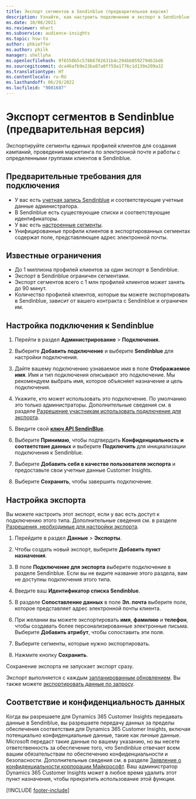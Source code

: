 ```yaml
---
title: Экспорт сегментов в Sendinblue (предварительная версия)
description: Узнайте, как настроить подключение и экспорт в Sendinblue.
ms.date: 10/08/2021
ms.reviewer: mhart
ms.subservice: audience-insights
ms.topic: how-to
author: phkieffer
ms.author: philk
manager: shellyha
ms.openlocfilehash: 9f6550b5c57866702631b4c294bb059279461bd6
ms.sourcegitcommit: dca46afb9e23ba87a0ff59a1776c1d139e209a32
ms.translationtype: HT
ms.contentlocale: ru-RU
ms.lasthandoff: 06/29/2022
ms.locfileid: "9081687"
---
```

# <a name="export-segments-to-sendinblue-preview"></a>Экспорт сегментов в Sendinblue (предварительная версия)

Экспортируйте сегменты единых профилей клиентов для создания кампаний, проведения маркетинга по электронной почте и работы с определенными группами клиентов в Sendinblue.

## <a name="prerequisites-for-connection"></a>Предварительные требования для подключения

-   У вас есть [учетная запись Sendinblue](https://www.sendinblue.com/) и соответствующие учетные данные администратора.
-   В Sendinblue есть существующие списки и соответствующие идентификаторы.
-   У вас есть [настроенные сегменты](segments.md).
-   Унифицированные профили клиентов в экспортированных сегментах содержат поле, представляющее адрес электронной почты.

## <a name="known-limitations"></a>Известные ограничения

- До 1 миллиона профилей клиентов за один экспорт в Sendinblue.
- Экспорт в Sendinblue ограничен сегментами.
- Экспорт сегментов всего с 1 млн профилей клиентов может занять до 90 минут. 
- Количество профилей клиентов, которые вы можете экспортировать в Sendinblue, зависит от вашего контракта с Sendinblue и ограничен им.

## <a name="set-up-connection-to-sendinblue"></a>Настройка подключения к Sendinblue

1. Перейти в раздел **Администрирование** > **Подключения**.

1. Выберите **Добавить подключение** и выберите **Sendinblue** для настройки подключения.

1. Дайте вашему подключению узнаваемое имя в поле **Отображаемое имя**. Имя и тип подключения описывают это подключение. Мы рекомендуем выбрать имя, которое объясняет назначение и цель подключения.

1. Укажите, кто может использовать это подключение. По умолчанию это только администраторы. Дополнительные сведения см. в разделе [Разрешение участникам использовать подключение для экспорта](connections.md#allow-contributors-to-use-a-connection-for-exports).

1. Введите свой **[ключ API SendinBlue](https://developers.sendinblue.com/docs/getting-started#:~:text=Get%20your%20API%20key&text=You%20can%20create%20one%20from,your%20settings%20This%20API%20key)**.

1. Выберите **Принимаю**, чтобы подтвердить **Конфиденциальность и соответствие данных** и выберите **Подключить** для инициализации подключения к Sendinblue.

1. Выберите **Добавить себя в качестве пользователя экспорта** и предоставьте свои учетные данные Customer Insights.

1. Выберите **Сохранить**, чтобы завершить подключение.

## <a name="configure-an-export"></a>Настройка экспорта

Вы можете настроить этот экспорт, если у вас есть доступ к подключению этого типа. Дополнительные сведения см. в разделе [Разрешения, необходимые для настройки экспорта](export-destinations.md#set-up-a-new-export).

1. Перейдите в раздел **Данные** > **Экспорты**.

1. Чтобы создать новый экспорт, выберите **Добавить пункт назначения**.

1. В поле **Подключение для экспорта** выберите подключение в разделе Sendinblue. Если вы не видите название этого раздела, вам не доступны подключения этого типа.

1. Введите ваш **Идентификатор списка Sendinblue**. 

1. В разделе **Сопоставление данных** в поле **Эл. почта** выберите поле, которое представляет адрес электронной почты клиента. 

1. При желании вы можете экспортировать **имя**, **фамилию** и **телефон**, чтобы создавать более персонализированные электронные письма. Выберите **Добавить атрибут**, чтобы сопоставить эти поля.

1. Выберите сегменты, которые нужно экспортировать. 

1. Нажмите кнопку **Сохранить**.

Сохранение экспорта не запускает экспорт сразу.

Экспорт выполняется с каждым [запланированным обновлением](system.md#schedule-tab). Вы также можете [экспортировать данные по запросу](export-destinations.md#run-exports-on-demand). 


## <a name="data-privacy-and-compliance"></a>Соответствие и конфиденциальность данных

Когда вы разрешаете для Dynamics 365 Customer Insights передавать данные в Sendinblue, вы разрешаете передачу данных за пределы обеспечения соответствия для Dynamics 365 Customer Insights, включая потенциально конфиденциальные данные, такие как личные данные. Microsoft передаст такие данные по вашему указанию, но вы несете ответственность за обеспечение того, что Sendinblue отвечает всем вашим обязательствам по обеспечению конфиденциальности и безопасности. Дополнительные сведения см. в разделе [Заявление о конфиденциальности корпорации Майкрософт](https://go.microsoft.com/fwlink/?linkid=396732).
Ваш администратор Dynamics 365 Customer Insights может в любое время удалить этот пункт назначения, чтобы прекратить использование этой функции.


[!INCLUDE [footer-include](includes/footer-banner.md)]
